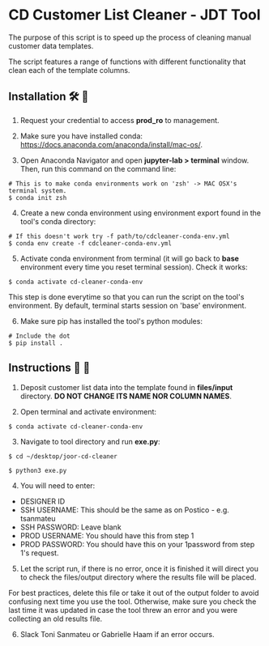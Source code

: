# CD Customer List Cleaner - JDT Tool

The purpose of this script is to speed up the process of cleaning manual customer data templates.

The script features a range of functions with different functionality that clean each of the template columns.



## Installation  🛠  📡

1. Request your credential to access **prod_ro** to management.


2. Make sure you have installed conda: https://docs.anaconda.com/anaconda/install/mac-os/.


3. Open Anaconda Navigator and open **jupyter-lab > terminal** window. Then, run this command on the command line:
```
# This is to make conda environments work on 'zsh' -> MAC OSX's terminal system.
$ conda init zsh
```

4. Create a new conda environment using environment export found in the tool's conda directory:
```
# If this doesn't work try -f path/to/cdcleaner-conda-env.yml
$ conda env create -f cdcleaner-conda-env.yml
```

5. Activate conda environment from terminal (it will go back to **base** environment every time you reset terminal session). Check it works:

```
$ conda activate cd-cleaner-conda-env
```
  
This step is done everytime so that you can run the script on the tool's environment. By default, terminal starts session on 'base' environment.


6. Make sure pip has installed the tool's python modules:
```
# Include the dot
$ pip install .
```


## Instructions  🧹  🛀

1. Deposit customer list data into the template found in **files/input** directory. **DO NOT CHANGE ITS NAME NOR COLUMN NAMES**.


2. Open terminal and activate environment:
```
$ conda activate cd-cleaner-conda-env
```

3. Navigate to tool directory and run **exe.py**:
```
$ cd ~/desktop/joor-cd-cleaner

$ python3 exe.py
```

4. You will need to enter:

  - DESIGNER ID
  - SSH USERNAME: This should be the same as on Postico - e.g. tsanmateu
  - SSH PASSWORD: Leave blank
  - PROD USERNAME: You should have this from step 1
  - PROD PASSWORD: You should have this on your 1password from step 1's request.
  
 
5. Let the script run, if there is no error, once it is finished it will direct you to check the files/output directory where the results file will be placed.
 

For best practices, delete this file or take it out of the output folder to avoid confusing next time you use the tool.
Otherwise, make sure you check the last time it was updated in case the tool threw an error and you were collecting an old results file.

  
6. Slack Toni Sanmateu or Gabrielle Haam if an error occurs.
